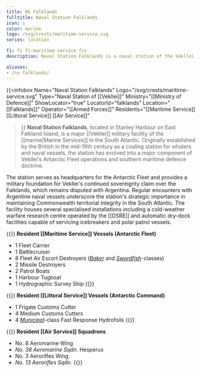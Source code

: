 ```yaml
---
title: NS Falklands
fulltitle: Naval Station Falklands
icon: ⚓️
color: marine
logo: /svg/crests/maritime-service.svg
series: location

fi: fi fi-maritime-service fis
description: Naval Station Falklands is a naval station of the Vekllei Armed Forces, located in the republic of the Falklands.

aliases:
- /ns-falklands/
---
```

{{<infobox
	 Name="Naval Station Falklands"
	 Logo="/svg/crests/maritime-service.svg"
	 Type="Naval Station of [[Vekllei]]"
	 Ministry="[[Ministry of Defence]]"
	 ShowLocator="true"
	 LocatorId="falklands"
	 Location="[[Falklands]]"
     Operator="[[Armed Forces]]"
     Residents="[[Maritime Service]] [[Littoral Service]] [[Air Service]]"
 >}}
<span class="fi fi-maritime-service fis"></span> **Naval Station Falklands**, located in Stanley Harbour on East Falkland Island, is a major [[Vekllei]] military facility of the [[marine|Marine Services]] in the South Atlantic. Originally established by the British in the mid-19th century as a coaling station for whalers and naval vessels, the station has evolved into a major component of Vekllei's Antarctic Fleet operations and southern maritime defence doctrine.

The station serves as headquarters for the Antarctic Fleet and provides a military foundation for Vekllei's continued sovereignty claim over the Falklands, which remains disputed with Argentina. Regular encounters with Argentine naval vessels underscore the station's strategic importance in maintaining Commonwealth territorial integrity in the South Atlantic. The facility houses several specialised installations including a cold-weather warfare research centre operated by the [[DSRE]] and automatic dry-dock facilities capable of servicing icebreakers and polar patrol vessels.

{{<note table>}}
**Resident [[Maritime Service]] Vessels (Antarctic Fleet)**

* 1 Fleet Carrier
* 1 Battlecruiser
* 8 Fleet Air Escort Destroyers ([*Baker*](/baker-class/) and [*Swordfish*](/swordfish-class/)-classes)
* 2 Missile Destroyers
* 2 Patrol Boats
* 1 Harbour Tugboat
* 1 Hydrographic Survey Ship
{{</note>}}

{{<note table>}}
**Resident [[Littoral Service]] Vessels (Antarctic Command)**

* 1 Frigate Customs Cutter
* 4 Medium Customs Cutters
* 4 [*Municipal*](/municipal-class/)-class Fast Response Hydrofoils
{{</note>}}

{{<note table>}}
**Resident [[Air Service]] Squadrons**

* No. 8 Aeromarine Wing
* *No. 38 Aeromarine Sqdn.* Hesperus
* No. 3 Aerorifles Wing
* *No. 13 Aerorifles Sqdn.*
{{</note>}}